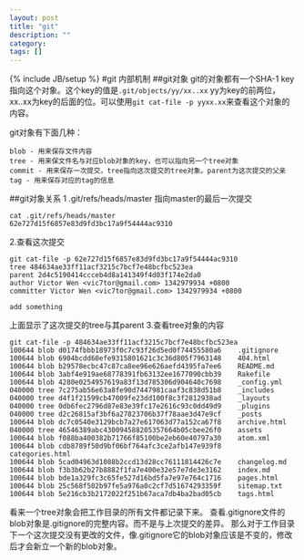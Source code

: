 ```yaml
---
layout: post
title: "git"
description: ""
category: 
tags: []
---
```

{% include JB/setup %}
#git 内部机制
##git对象
git的对象都有一个SHA-1 key指向这个对象。这个key的值是`.git/objects/yy/xx..xx`
yy为key的前两位，xx..xx为key的后面的位。可以使用`git cat-file -p yyxx.xx`来查看这个对象的内容。

git对象有下面几种：

    blob - 用来保存文件内容
    tree - 用来保文件名与对应blob对象的key，也可以指向另一个tree对象
    commit - 用来保存一次提交，tree指向这次提交的tree对象。parent为这次提交的父亲
    tag - 用来保存对应的tag的信息
##git对象关系
1 .git/refs/heads/master 指向master的最后一次提交

    cat .git/refs/heads/master
    62e727d15f6857e83d9fd3bc17a9f54444ac9310
2.查看这次提交

    git cat-file -p 62e727d15f6857e83d9fd3bc17a9f54444ac9310
    tree 484634ae33ff11acf3215c7bcf7e48bcfbc523ea
    parent 2d4c5190414ccceb4d8a141349f4d03f174e2da0
    author Victor Wen <vic7tor@gmail.com> 1342979934 +0800
    committer Victor Wen <vic7tor@gmail.com> 1342979934 +0800

    add something
上面显示了这次提交的tree与其parent
3.查看tree对象的内容

    git cat-file -p 484634ae33ff11acf3215c7bcf7e48bcfbc523ea
    100644 blob d0174fbbb18973f0c7c93f26d5ed0f74455580a6	.gitignore
    100644 blob 6904bcdd60efe9315801621c3c36d805f7963148	404.html
    100644 blob b29578ecbc47c87ca8ee96e626aefd4395fa7ee6	README.md
    100644 blob 3abf4e919ae68778391fb63132ee1677090cbb39	Rakefile
    100644 blob 4280e0254957619a83f13d785306d904640c7698	_config.yml
    040000 tree 7c275ab56e63a8fe90d7447981caaf3c838d51b8	_includes
    040000 tree d4f1f21599cb47009fe23dd100f8c3f2812938ad	_layouts
    040000 tree 0db6fec2796d87e83e39fc17e2616c93c0dd49d9	_plugins
    040000 tree d2c26815af3bf6a27823706b37f78aae3d47e9cf	_posts
    100644 blob dc7c0540e3129bcb7a27e617063d77a152ca67f8	archive.html
    040000 tree 46546389abc430094588205357664b05cbee26f0	assets
    100644 blob f088ba400382b71766f85100be2eb60e40797a30	atom.xml
    100644 blob cdb8789f50d9bf06bf764afc3ce2afb147e939f8	categories.html
    100644 blob 5cad04963d1088b2ccd13d28cc76111814426c7e	changelog.md
    100644 blob f3b3b62b27b8882f1fa7e400e32e57e7de3e3162	index.md
    100644 blob bde1a329fc3c65fe527d16bd5fa7e97e764c1716	pages.html
    100644 blob 25c568f502b97fe5a976a0c2cf7d51674293359f	sitemap.txt
    100644 blob 5e216cb3b2172022f251b67aca7db4ba2bad05cb	tags.html

看来一个tree对象会把工作目录的所有文件都记录下来。
查看.gitignore文件的blob对象是.gitignore的完整内容。而不是与上次提交的差异。
那么对于工作目录下一个这次提交没有更改的文件，像.gitignore它的blob对象应该是不变的，修改后才会新立一个新的blob对象。

